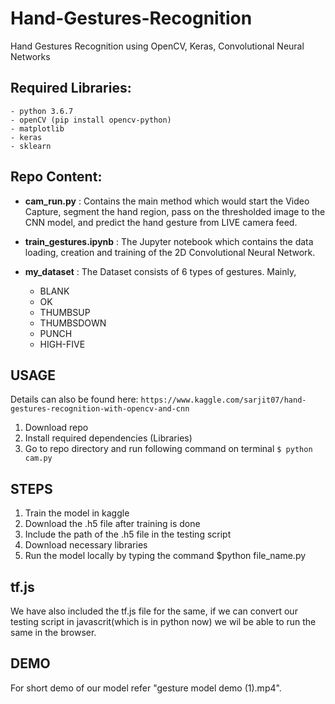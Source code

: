 # Hand-Gestures-Recognition  
Hand Gestures Recognition using OpenCV, Keras, Convolutional Neural Networks

## Required Libraries:
    - python 3.6.7
    - openCV (pip install opencv-python)
    - matplotlib
    - keras
    - sklearn

## Repo Content:
- **cam_run.py** : Contains the main method which would start the Video Capture, segment the hand region, pass on the thresholded image to the CNN model, and predict the hand gesture from LIVE camera feed.

- **train_gestures.ipynb** : The Jupyter notebook which contains the data loading, creation and training of the 2D Convolutional Neural Network. 

- **my_dataset** : The Dataset consists of 6 types of gestures. Mainly, 
  - BLANK
  - OK
  - THUMBSUP
  - THUMBSDOWN
  - PUNCH
  - HIGH-FIVE

## USAGE
Details can also be found here: 
```https://www.kaggle.com/sarjit07/hand-gestures-recognition-with-opencv-and-cnn```
1. Download repo
2. Install required dependencies (Libraries)
3. Go to repo directory and run following command on terminal ```$ python cam.py ```

## STEPS 
1. Train the model in kaggle 
2. Download the .h5 file after training is done
3. Include the path of the .h5 file in the testing script
4. Download necessary libraries 
5. Run the model locally by typing the command $python file_name.py

## tf.js
We have also included the tf.js file for the same, if we can convert our testing script in javascrit(which is in python now)
we wil be able to run the same in the browser.

## DEMO 
For short demo of our model refer "gesture model demo (1).mp4".
